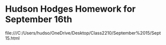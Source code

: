 # Hudson Hodges Homework for September 16th
file:///C:/Users/hudso/OneDrive/Desktop/Class2210/September%2015/Sept15.html
